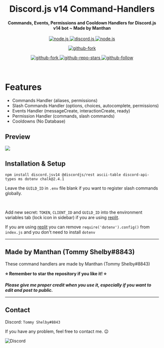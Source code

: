 <h1 align="center">
   Discord.js v14 Command-Handlers
</h1>
<h4 align="center">Commands, Events, Permissions and Cooldown Handlers for Discord.js v14 bot ~ Made by Manthan</h4>

<p align="center">
<a href="https://nodejs.org/en/download/">
   <img src="https://img.shields.io/badge/node-16.9.x-brightgreen?style=for-the-badge" alt="node.js">
</a>

<a href="https://github.com/discordjs/discord.js/">
   <img src="https://img.shields.io/badge/discord.js-v14-blue?style=for-the-badge" alt="discord.js">
</a>

<a href="https://github.com/ManthanBarot/discord.js-v14-Command-Handler">
   <img src="https://img.shields.io/badge/version-latest-red?style=for-the-badge" alt="node.js">
</a>

</p>


<p align="center">

<a href="https://github.com/ManthanBarot/discord.js-v14-Command-Handler/fork">
   <img src="https://img.shields.io/badge/Fork-github-blueviolet?logo=githubactions&logoColor=white&style=for-the-badge" alt="github-fork">
</a>

</p>


<p align="center">

<a href="https://github.com/ManthanBarot/discord.js-v14-Command-Handler">
   <img src="https://img.shields.io/github/forks/ManthanBarot/discord.js-v14-Command-Handler?logo=githubactions&logoColor=success&style=social" alt="github-fork">
</a>

<a href="https://github.com/ManthanBarot/discord.js-v14-Command-Handler">
   <img src="https://img.shields.io/github/stars/ManthanBarot/discord.js-v14-Command-Handler?label=Stars&logo=ReverbNation&&logoColor=yellow&style=social" alt="github-repo-stars">
</a>

<a href="https://github.com/ManthanBarot">
   <img src="https://img.shields.io/github/followers/ManthanBarot?label=Follow&logo=github&style=social" alt="github-follow">
</a>

</p>

<br>


# Features
- Commands Handler (aliases, permissions)
- Slash Commands Handler (options, choices, autocomplete, permissions)
- Events Handler (messageCreate, interactionCreate, ready)
- Permission Handler (commands, slash commands)
- Cooldowns (No Database)

## Preview
<img src="https://i.imgur.com/8K2MgWQ.png"/>

## Installation & Setup
```
npm install discord.jsv14 @discordjs/rest ascii-table discord-api-types ms dotenv chalk@2.4.1
```
Leave the `GUILD_ID` in `.env` file blank if you want to register slash commands globally.

<br />

Add new secret: `TOKEN`, `CLIENT_ID` and `GUILD_ID` into the environment variables tab (lock icon in sidebar) if you are using [replit](https://replit.com/).

If you are using [replit](https://replit.com/) you can remove `require('dotenv').config()` from `index.js` and you don't need to install `dotenv`

---
## Made by Manthan (Tommy Shelby#8843)
These command handlers are made by Manthan (Tommy Shelby#8843)

**⭐ Remember to star the repository if you like it! ⭐**

_**Please give me proper credit when you use it, especially if you want to edit and post to public.**_

---

## Contact
Discord: `Tommy Shelby#8843`

If you have any problem, feel free to contact me. 😉

<img src="https://discord.c99.nl/widget/theme-1/774566975497437204.png" alt="Discord"/>

